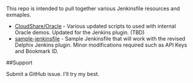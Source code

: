 
This repo is intended to pull together various Jenkinsfile resources and exmaples.


- [CloudShare/Oracle](./Cloudshare/Oracle/) - Various updated scripts to used with internal Oracle demos. Updated for the Jenkins plugin. (TBD)
- [sample-jenkinsfile](./sample-jenkinsfile/Jenkinsfile) - Sample Jenkinsfile that will work with the revised Delphix Jenkins plugin. Minor modifications required such as API Keys and Bookmark ID.


##Support

Submit a GitHub issue. I'll try my best.